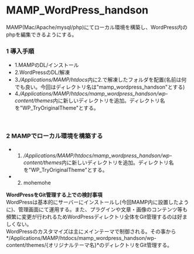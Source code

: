 # MAMP_WordPress_handson
MAMP(Mac/Apache/mysql/php)にてローカル環境を構築し、WordPress内のphpを編集できるようにする。</br>

### 1 導入手順</br>
- 1.MAMPのDL/インストール
- 2.WordPressのDL/解凍
- 3.*/Applications/MAMP/htdocs*内に2.で解凍したフォルダを配置(名前は何でも良い。今回はディレクトリ名は"mamp_wordpress_handson"とする)
- 4.*/Applications/MAMP/htdocs/mamp_wordpress_handson/wp-content/themes*内に新しいディレクトリを追加。ディレクトリ名を"WP_TryOriginalTheme"とする。
</br>

### 2 MAMPでローカル環境を構築する</br>
- 1. */Applications/MAMP/htdocs/mamp_wordpress_handson/wp-content/themes*内に新しいディレクトリを追加。ディレクトリ名を"WP_TryOriginalTheme"とする。
- 2. mohemohe 

**WordPressをGit管理する上での検討事項**</br>
WordPressは基本的にサーバーにインストールし(今回MAMP内に設置したように)、管理画面にて運用する。また、プラグインや文章・画像のコンテンツ等も頻繁に変更が行われるためWordPressディレクトリ全体をGit管理するのは好ましくない。</br>
WordPressのカスタマイズは主にメインテーマで制御される。その事から*/Applications/MAMP/htdocs/mamp_wordpress_handson/wp-content/themes/{オリジナルテーマ名}*のディレクトリをGit管理する。
